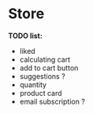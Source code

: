 # Store

<b>TODO list:</b>

-  liked
-  calculating cart
-  add to cart button
-  suggestions ?
-  quantity
-  product card
-  email subscription ?
